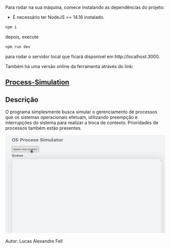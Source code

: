 Para rodar na sua máquina, comece instalando as dependências do projeto:

* É necessário ter NodeJS >= 14.16 instalado.

```sh 
npm i 
```
depois, execute
```sh
npm run dev
``` 
para rodar o servidor local que ficará disponível em http://localhost:3000. 


 Também há uma versão online da ferramenta através do link:

## [Process-Simulation](https://process-simulation.vercel.app)

## Descrição

O programa simplesmente busca simular o gerenciamento de processos que os
sistemas operacionais efetuam, utilizando preempção e interrupções do sistema
para realizar a troca de contexto. Prioridades de processos também estão presentes.

<p align="center">
  <a href="https://process-simulation.vercel.app">
    <img src="preview.gif" alt="Preview">
  </a>
</p>


Autor: Lucas Alexandre Fell